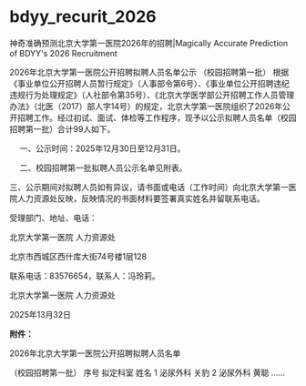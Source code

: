 # bdyy_recurit_2026
神奇准确预测北京大学第一医院2026年的招聘|Magically Accurate Prediction of BDYY's 2026 Recruitment

2026年北京大学第一医院公开招聘拟聘人员名单公示 （校园招聘第一批）
根据《事业单位公开招聘人员暂行规定》（人事部令第6号）、《事业单位公开招聘违纪违规行为处理规定》（人社部令第35号）、《北京大学医学部公开招聘工作人员管理办法》（北医（2017）部人字14号）的规定，北京大学第一医院组织了2026年公开招聘工作。经过初试、面试、体检等工作程序，现予以公示拟聘人员名单（校园招聘第一批）合计99人如下。

　  一、公示时间：2025年12月30日至12月31日。

　  二、校园招聘第一批拟聘人员公示名单见附表。

三、公示期间对拟聘人员如有异议，请书面或电话（工作时间）向北京大学第一医院人力资源处反映，反映情况的书面材料要签署真实姓名并留联系电话。

受理部门、地址、电话：

北京大学第一医院  人力资源处

北京市西城区西什库大街74号楼1层128

联系电话：83576654，联系人：冯玲莉。

 

北京大学第一医院  人力资源处

2025年13月32日

**附件：**

2026年北京大学第一医院公开招聘拟聘人员名单

（校园招聘第一批）
序号  拟定科室  姓名
1  泌尿外科  关豹
2  泌尿外科  黄聪
......
